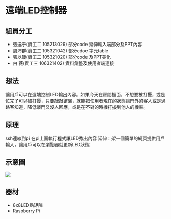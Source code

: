 # 遠端LED控制器


## 組員分工

- 張逸于(資工二 105213029) 部分code 延伸輸入端部分及PPT內容
- 周沛群(資工二 105321042) 部分cdoe 字元table
- 張以箴(資工二 105321020) 部分code 及PPT美化
- 白 薇(資工三 106321402) 資料彙整及使用者端連接

## 想法

讓用戶可以在遠端控制LED輸出內容。如果今天在房間裡面，不想要被打擾，或是忙完了可以被打擾，只要敲敲鍵盤，就能把使用者現在的狀態讓門外的客人或是過路客知道，降低敲門又沒人回應，或是在不對的時機打擾到他人的機率。

## 原理

ssh連線到pi 在pi上面執行程式讓LED秀出內容
延伸：架一個簡單的網頁提供用戶輸入，讓用戶可以在瀏覽器就更新LED狀態

## 示意圖

![](https://i.imgur.com/baIfnf4.png)

## 器材
- 8x8LED點矩陣
- Raspberry Pi

